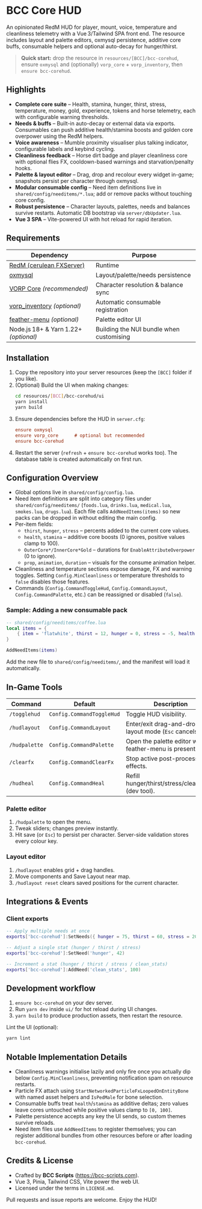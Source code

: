 # BCC Core HUD

An opinionated RedM HUD for player, mount, voice, temperature and cleanliness telemetry with a Vue 3/Tailwind SPA front end. The resource includes layout and palette editors, oxmysql persistence, additive core buffs, consumable helpers and optional auto-decay for hunger/thirst.

> **Quick start:** drop the resource in `resources/[BCC]/bcc-corehud`, ensure `oxmysql` and (optionally) `vorp_core` + `vorp_inventory`, then `ensure bcc-corehud`.

## Highlights

- **Complete core suite** – Health, stamina, hunger, thirst, stress, temperature, money, gold, experience, tokens and horse telemetry, each with configurable warning thresholds.
- **Needs & buffs** – Built-in auto-decay or external data via exports. Consumables can push additive health/stamina boosts and golden core overpower using the RedM helpers.
- **Voice awareness** – Mumble proximity visualiser plus talking indicator, configurable labels and keybind cycling.
- **Cleanliness feedback** – Horse dirt badge and player cleanliness core with optional flies FX, cooldown-based warnings and starvation/penalty hooks.
- **Palette & layout editor** – Drag, drop and recolour every widget in-game; snapshots persist per character through oxmysql.
- **Modular consumable config** – Need item definitions live in `shared/config/needitems/*.lua`; add or remove packs without touching core config.
- **Robust persistence** – Character layouts, palettes, needs and balances survive restarts. Automatic DB bootstrap via `server/dbUpdater.lua`.
- **Vue 3 SPA** – Vite-powered UI with hot reload for rapid iteration.

## Requirements

| Dependency | Purpose |
|------------|---------|
| [RedM (cerulean FXServer)](https://redm.net/) | Runtime |
| [oxmysql](https://github.com/overextended/oxmysql) | Layout/palette/needs persistence |
| [VORP Core](https://github.com/VORPCORE/vorp-core) *(recommended)* | Character resolution & balance sync |
| [vorp_inventory](https://github.com/VORPCORE/vorp_inventory) *(optional)* | Automatic consumable registration |
| [feather-menu](https://github.com/feather-framework/feather-menu) *(optional)* | Palette editor UI |
| Node.js 18+ & Yarn 1.22+ *(optional)* | Building the NUI bundle when customising |

## Installation

1. Copy the repository into your server resources (keep the `[BCC]` folder if you like).
2. (Optional) Build the UI when making changes:
   ```bash
   cd resources/[BCC]/bcc-corehud/ui
   yarn install
   yarn build
   ```
3. Ensure dependencies before the HUD in `server.cfg`:
   ```cfg
   ensure oxmysql
   ensure vorp_core      # optional but recommended
   ensure bcc-corehud
   ```
4. Restart the server (`refresh` + `ensure bcc-corehud` works too). The database table is created automatically on first run.

## Configuration Overview

- Global options live in `shared/config/config.lua`.
- Need item definitions are split into category files under `shared/config/needitems/` (`foods.lua`, `drinks.lua`, `medical.lua`, `smokes.lua`, `drugs.lua`). Each file calls `AddNeedItems(items)` so new packs can be dropped in without editing the main config.
- Per-item fields:
  - `thirst`, `hunger`, `stress` – percents added to the current core values.
  - `health`, `stamina` – additive core boosts (0 ignores, positive values clamp to 100).
  - `OuterCore*/InnerCore*Gold` – durations for `EnableAttributeOverpower` (0 to ignore).
  - `prop`, `animation`, `duration` – visuals for the consume animation helper.
- Cleanliness and temperature sections expose damage, FX and warning toggles. Setting `Config.MinCleanliness` or temperature thresholds to `false` disables those features.
- Commands (`Config.CommandToggleHud`, `Config.CommandLayout`, `Config.CommandPalette`, etc.) can be reassigned or disabled (`false`).

### Sample: Adding a new consumable pack

```lua
-- shared/config/needitems/coffee.lua
local items = {
    { item = 'flatwhite', thirst = 12, hunger = 0, stress = -5, health = 0, stamina = 5, OuterCoreHealthGold = 0, InnerCoreHealthGold = 0, OuterCoreStaminaGold = 0, InnerCoreStaminaGold = 0, remove = true, prop = 'P_MUGCOFFEE01X', animation = 'drink', duration = 3500 },
}

AddNeedItems(items)
```

Add the new file to `shared/config/needitems/`, and the manifest will load it automatically.

## In-Game Tools

| Command | Default | Description |
|---------|---------|-------------|
| `/togglehud` | `Config.CommandToggleHud` | Toggle HUD visibility. |
| `/hudlayout` | `Config.CommandLayout` | Enter/exit drag-and-drop layout mode (`Esc` cancels). |
| `/hudpalette` | `Config.CommandPalette` | Open the palette editor when feather-menu is present. |
| `/clearfx` | `Config.CommandClearFx` | Stop active post-processing effects. |
| `/hudheal` | `Config.CommandHeal` | Refill hunger/thirst/stress/cleanliness (dev tool).

### Palette editor

1. `/hudpalette` to open the menu.
2. Tweak sliders; changes preview instantly.
3. Hit save (or `Esc`) to persist per character. Server-side validation stores every colour key.

### Layout editor

1. `/hudlayout` enables grid + drag handles.
2. Move components and Save Layout near map.
3. `/hudlayout reset` clears saved positions for the current character.

## Integrations & Events

### Client exports

```lua
-- Apply multiple needs at once
exports['bcc-corehud']:SetNeeds({ hunger = 75, thirst = 60, stress = 20 })

-- Adjust a single stat (hunger / thirst / stress)
exports['bcc-corehud']:SetNeed('hunger', 42)

-- Increment a stat (hunger / thirst / stress / clean_stats)
exports['bcc-corehud']:AddNeed('clean_stats', 100)
```

## Development workflow

1. `ensure bcc-corehud` on your dev server.
2. Run `yarn dev` inside `ui/` for hot reload during UI changes.
3. `yarn build` to produce production assets, then restart the resource.

Lint the UI (optional):

```bash
yarn lint
```

## Notable Implementation Details

- Cleanliness warnings initialise lazily and only fire once you actually dip below `Config.MinCleanliness`, preventing notification spam on resource restarts.
- Particle FX attach using `StartNetworkedParticleFxLoopedOnEntityBone` with named asset helpers and `IsPedMale` for bone selection.
- Consumable buffs treat `health`/`stamina` as additive deltas; zero values leave cores untouched while positive values clamp to `[0, 100]`.
- Palette persistence accepts any key the UI sends, so custom themes survive reloads.
- Need item files use `AddNeedItems` to register themselves; you can register additional bundles from other resources before or after loading `bcc-corehud`.

## Credits & License

- Crafted by **BCC Scripts** (https://bcc-scripts.com).
- Vue 3, Pinia, Tailwind CSS, Vite power the web UI.
- Licensed under the terms in `LICENSE.md`.

Pull requests and issue reports are welcome. Enjoy the HUD!
